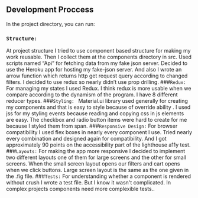 ## Development Proccess

In the project directory, you can run:

### `Structure: `
At project structure I tried to use component based structure for making my work reusable. Then I collect them at the components directory in src. Used scripts named “Api” for fetching data from my fake json server. Decided to use the Heroku app for hosting my fake-json server.  And also I wrote an arrow function which returns http get request query according to changed filters. I decided to use redux so nearly didn’t use prop drilling.
###`Redux:`
	For managing my states I used Redux. I think redux is more usable when we compare according to the dynamism of the program. I have 8 different reducer types.
###`Styling: `
	Material.ui library used generally for creating my components and that is easy to style because of override ability . I used jss for my styling events because reading and copying css in js elements are easy. The checkbox and radio button items were hard to create for me because I styled them from span.
###`Responsive Design:`
	For browser compatibility I used flex boxes in nearly every component I use. 
Tried nearly every combination and designed again for compatibility. And I got approximately 90 points on the accessibility part of the lighthouse a11y test.
###`Layouts:`
	For making the app more responsive I decided to implement two different layouts one of them for large screens and the other for small screens. When the small screen layout opens our filters and cart opens when we click buttons. Large screen layout is the same as the one given in the .fig file.
###`Tests:`
	For understanding whether a component is rendered without crush I wrote a test file. But I know it wasn't complicated. In complex projects components need more complexible tests..

